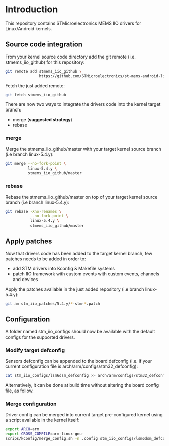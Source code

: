 # Introduction
This repository contains STMicroelectronics MEMS IIO drivers for Linux/Android kernels.

## Source code integration
From your kernel source code directory add the git remote (i.e. stmems_iio_github) for this repository:
```bash
git remote add stmems_iio_github \
               https://github.com/STMicroelectronics/st-mems-android-linux-drivers-iio.git
```

Fetch the just added remote:
```bash
git fetch stmems_iio_github
```

There are now two ways to integrate the drivers code into the kernel target branch:
* merge (**suggested strategy**)
* rebase

### merge
Merge the stmems_iio_github/master with your target kernel source branch (i.e branch linux-5.4.y):

```bash
git merge --no-fork-point \
          linux-5.4.y \
          stmems_iio_github/master
```

### rebase
Rebase the stmems_iio_github/master on top of your target kernel source branch (i.e branch linux-5.4.y):

```bash
git rebase -Xno-renames \
           --no-fork-point \
           linux-5.4.y \
           stmems_iio_github/master
```

## Apply patches
Now that drivers code has been added to the target kernel branch, few patches needs to be added in order to:
* add STM drivers into Kconfig & Makefile systems
* patch IIO framework with custom events with custom events, channels and devices

Apply the patches available in the just added repository (i.e branch linux-5.4.y):

```bash
git am stm_iio_patches/5.4.y/*-stm-*.patch
```

## Configuration
A folder named stm_iio_configs should now be available with the default configs for the supported drivers.

### Modify target defconfig
Sensors defconfig can be appended to the board defconfig (i.e. if your current configuration file is arch/arm/configs/stm32_defconfig):

```bash
cat stm_iio_configs/lsm6dsm_defconfig >> arch/arm/configs/stm32_defconfig
```

Alternatively, it can be done at build time without altering the board config file, as follow.

### Merge configuration
Driver config can be merged into current target pre-configured kernel using a script available in the kernel itself:

```bash
export ARCH=arm
export CROSS_COMPILE=arm-linux-gnu-
scrips/kconfig/merge_config.sh -n .config stm_iio_configs/lsm6dsm_defconfig
```

